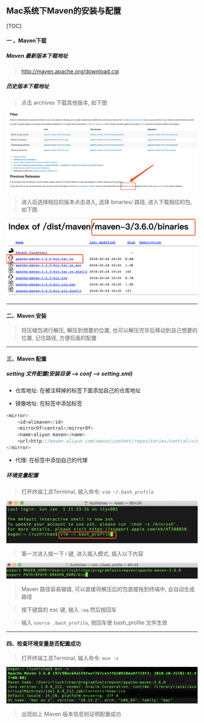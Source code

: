 ## Mac系统下Maven的安装与配置

[TOC]

#### 一 、Maven下载

##### Maven 最新版本下载地址

> http://maven.apache.org/download.cgi

##### 历史版本下载地址

> 点击 archives 下载其他版本, 如下图

![](pic/01.png)

> 进入后选择相应的版本点击进入, 选择 binaries/ 路径, 进入下载相应的包, 如下图

![](pic/02.png)

---

#### 二、Maven 安装

> 将压缩包进行解压, 解压到想要的位置, 也可以解压完毕后移动到自己想要的位置, 记住路径, 方便后面的配置

---

#### 三、Maven 配置

##### setting 文件配置(安装目录 --> conf --> setting.xml)

* 仓库地址: 在被注释掉的<localRepository>标签下面添加自己的<localRepository>仓库地址</localRepository>

* 镜像地址: 在<mirrors>标签中添加<mirror>标签

~~~java
<mirror>
	<id>alimaven</id>
	<mirrorOf>central</mirrorOf>
	<name>aliyun maven</name>
	<url>http://maven.aliyun.com/nexus/content/repositories/central/</url>
</mirror>
~~~

* 代理: 在<proxy>标签中添加自己的代理

##### 环境变量配置

> 打开终端工具Terminal, 输入命令: `vim ~/.bash_profile`

![](pic/03.png)

> 第一次进入按一下 i 键, 进入插入模式, 插入以下内容

![](pic/04.png)

> Maven 路径容易输错, 可以直接将解压后的包直接拖到终端中, 会自动生成路径

> 按下键盘的 esc 键, 输入 `:wq`   然后按回车

> 输入 `source .bash_profile`, 按回车使 bash_profile 文件生效

---

#### 四、检查环境变量是否配置成功

> 打开终端工具Terminal, 输入命令: `mvn -v`

![](pic/05.png)

> 出现如上 Maven 版本信息则证明配置成功